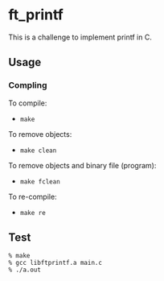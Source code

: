 # ft_printf

This is a challenge to implement printf in C.

## Usage
### Compling
To compile:

 - `make`

To remove objects:

 - `make clean`

To remove objects and binary file (program):

 - `make fclean`

To re-compile:

 - `make re`

## Test
```
% make
% gcc libftprintf.a main.c
% ./a.out
```
